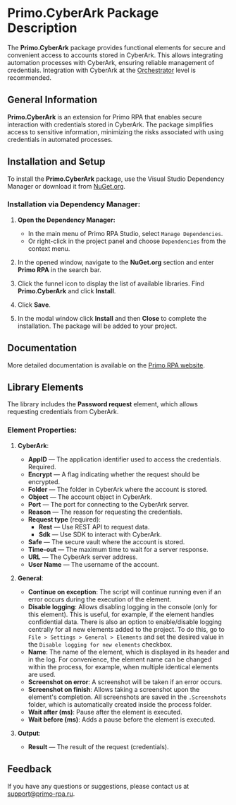 # Primo.CyberArk Package Description

The **Primo.CyberArk** package provides functional elements for secure and convenient access to accounts stored in CyberArk. This allows integrating automation processes with CyberArk, ensuring reliable management of credentials. Integration with CyberArk at the [Orchestrator](https://docs.primo-rpa.com/orchestrator) level is recommended.

## General Information

**Primo.CyberArk** is an extension for Primo RPA that enables secure interaction with credentials stored in CyberArk. The package simplifies access to sensitive information, minimizing the risks associated with using credentials in automated processes.

## Installation and Setup

To install the **Primo.CyberArk** package, use the Visual Studio Dependency Manager or download it from [NuGet.org](https://www.nuget.org/).

### Installation via Dependency Manager:

1. **Open the Dependency Manager:**
   - In the main menu of Primo RPA Studio, select `Manage Dependencies`.
   - Or right-click in the project panel and choose `Dependencies` from the context menu.

2. In the opened window, navigate to the **NuGet.org** section and enter **Primo RPA** in the search bar.

3. Click the funnel icon to display the list of available libraries. Find **Primo.CyberArk** and click **Install**.

4. Click **Save**.

5. In the modal window click **Install** and then **Close** to complete the installation. The package will be added to your project.

## Documentation

More detailed documentation is available on the [Primo RPA website](https://docs.primo-rpa.com).

## Library Elements

The library includes the **Password request** element, which allows requesting credentials from CyberArk.

### Element Properties:

1. **CyberArk**:
   - **AppID** — The application identifier used to access the credentials. Required.
   - **Encrypt** — A flag indicating whether the request should be encrypted.
   - **Folder** — The folder in CyberArk where the account is stored.
   - **Object** — The account object in CyberArk.
   - **Port** — The port for connecting to the CyberArk server.
   - **Reason** — The reason for requesting the credentials.
   - **Request type** (required):
      - **Rest** — Use REST API to request data.
      - **Sdk** — Use SDK to interact with CyberArk.
   - **Safe** — The secure vault where the account is stored.
   - **Time-out** — The maximum time to wait for a server response.
   - **URL** — The CyberArk server address.
   - **User Name** — The username of the account.

2. **General**:
   - **Continue on exception**: The script will continue running even if an error occurs during the execution of the element.
   - **Disable logging**: Allows disabling logging in the console (only for this element). This is useful, for example, if the element handles confidential data. There is also an option to enable/disable logging centrally for all new elements added to the project. To do this, go to `File > Settings > General > Elements` and set the desired value in the `Disable logging for new elements` checkbox.
   - **Name**: The name of the element, which is displayed in its header and in the log. For convenience, the element name can be changed within the process, for example, when multiple identical elements are used.
   - **Screenshot on error**: A screenshot will be taken if an error occurs.
   - **Screenshot on finish**: Allows taking a screenshot upon the element's completion. All screenshots are saved in the `.Screenshots` folder, which is automatically created inside the process folder.
   - **Wait after (ms)**: Pause after the element is executed.
   - **Wait before (ms)**: Adds a pause before the element is executed.

3. **Output**:
   - **Result** — The result of the request (credentials).

## Feedback

If you have any questions or suggestions, please contact us at [support@primo-rpa.ru](mailto:support@primo-rpa.ru).


